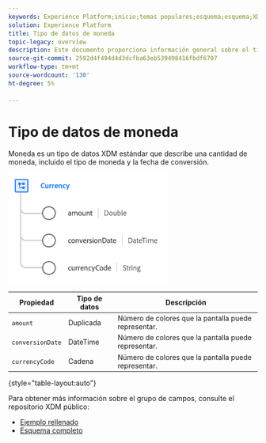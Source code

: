 ```yaml
---
keywords: Experience Platform;inicio;temas populares;esquema;esquema;XDM;campos;esquemas;esquemas;dispositivo;tipo de datos;tipo de datos;tipo de datos;moneda;
solution: Experience Platform
title: Tipo de datos de moneda
topic-legacy: overview
description: Este documento proporciona información general sobre el tipo de datos XDM de moneda.
source-git-commit: 2592d4f494d4d3dcfba63eb539498416fbdf6707
workflow-type: tm+mt
source-wordcount: '130'
ht-degree: 5%

---
```


#  Tipo de datos de moneda

 Moneda es un tipo de datos XDM estándar que describe una cantidad de moneda, incluido el tipo de moneda y la fecha de conversión.

![](../images/data-types/currency.png)

| Propiedad | Tipo de datos | Descripción |
| --- | --- | --- |
| `amount` | Duplicada | Número de colores que la pantalla puede representar. |
| `conversionDate` | DateTime | Número de colores que la pantalla puede representar. |
| `currencyCode` | Cadena | Número de colores que la pantalla puede representar. |

{style=&quot;table-layout:auto&quot;}

Para obtener más información sobre el grupo de campos, consulte el repositorio XDM público:

* [Ejemplo rellenado](https://github.com/adobe/xdm/blob/master/components/datatypes/currency.example.1.json)
* [Esquema completo](https://github.com/adobe/xdm/blob/master/components/datatypes/currency.schema.json)